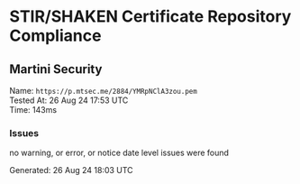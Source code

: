 # STIR/SHAKEN Certificate Repository Compliance

## Martini Security

Name: `https://p.mtsec.me/2884/YMRpNClA3zou.pem`\
Tested At: 26 Aug 24 17:53 UTC\
Time: 143ms

### Issues

no warning, or error, or notice date level issues were found

Generated: 26 Aug 24 18:03 UTC